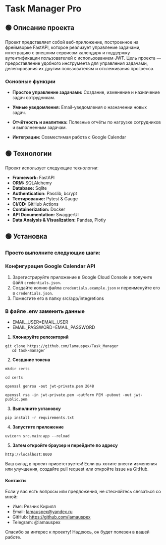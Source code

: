 # Task Manager Pro


## 🟢 Описание проекта
Проект представляет собой веб-приложение, построенное на фреймворке FastAPI, которое реализует управление задачами, интеграцию с внешним сервисом календаря и поддержку аутентификации пользователей с использованием JWT. Цель проекта — предоставление удобного инструмента для управления задачами, делегирования их другим пользователям и отслеживания прогресса.

### Основные функции

- **Простое управление задачами:** Создание, изменение и назначение задач сотрудникам.

- **Умные уведомления:** Email-уведомления о назначении новых задач.

- **Отчётность и аналитика:** Полезные отчёты по нагрузке сотрудников и выполненным задачам.

- **Интеграции:** Совместимая работа с Google Calendar



## 🟢 Технологии

Проект использует следующие технологии:

- **Framework:** FastAPI
- **ORM:** SQLAlchemy
- **Database:** Sqlite
- **Authentication:** Passlib, bcrypt
- **Тестирование:** Pytest & Gauge
- **CI/CD:** GitHub Actions
- **Containerization:** Docker
- **API Documentation:** SwaggerUI
- **Data Analysis & Visualization:** Pandas, Plotly



## 🟢 Установка

### Просто выполните следующие шаги:

### Конфигурация Google Calendar API

1. Зарегистрируйте приложение в Google Cloud Console и получите файл `credentials.json`.
2. Создайте копию файла `credentials.example.json` и переименуйте его в `credentials.json`.
3. Поместите его в папку src/app/integretions

### В файле .env заменить данные
- EMAIL_USER=EMAIL_USER
- EMAIL_PASSWORD=EMAIL_PASSWORD



1. **Клонируйте репозиторий**
```shell
git clone https://github.com/lamauspex/Task_Manager
   cd task-manager
   ```


2. **Создание токена**
```shell
mkdir certs
```
```shell
cd certs
```
```shell
openssl genrsa -out jwt-private.pem 2048
```
```shell
openssl rsa -in jwt-private.pem -outform PEM -pubout -out jwt-public.pem
```


3. **Выполните установку**
```shell
pip install -r requirements.txt
```

4. **Запустите приложение**
```shell
uvicorn src.main:app --reload
```

5. **Затем откройте браузер и перейдите по адресу**
```shell
http://localhost:8000
```



Ваш вклад в проект приветствуется! Если вы хотите внести изменения или улучшения, создайте pull request или откройте issue на GitHub.

#### Контакты
Если у вас есть вопросы или предложения, не стесняйтесь связаться со мной:

- Имя: Резник Кирилл
- Email: lamauspex@yandex.ru
- GitHub: https://github.com/lamauspex
- Telegram: @lamauspex

Спасибо за интерес к проекту! Надеюсь, он будет полезен в вашей работе.


